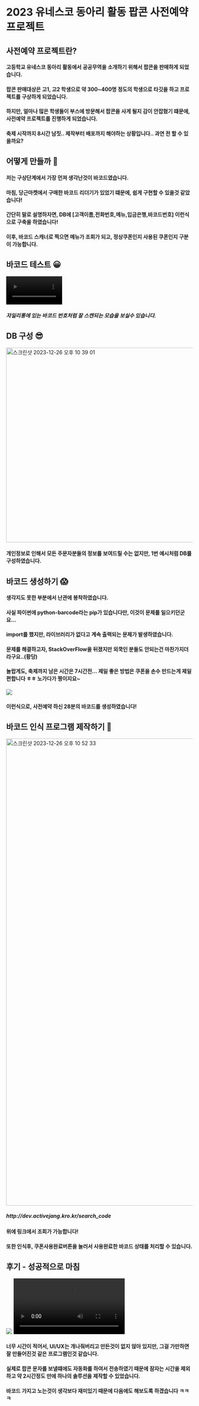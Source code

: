 # 2023 유네스코 동아리 활동 팝콘 사전예약 프로젝트

<div><h2>사전예약 프로젝트란?</h2>
    <h4>고등학교 유네스코 동아리 활동에서 공공무역을 소개하기 위해서 팝콘을 판매하게 되었습니다.</h4>
    <h4>팝콘 판매대상은 고1, 고2 학생으로 약 300~400명 정도의 학생으로 타깃을 하고 프로젝트를 구상하게 되었습니다.</h4>
    <h4>하지만, 얼마나 많은 학생들이 부스에 방문해서 팝콘을 사게 될지 감이 안잡혔기 떄문에, 사전예약 프로젝트를 진행하게 되었습니다.</h4>
    <h4>축제 시작까지 8시간 남짓.. 제작부터 배포까지 해야하는 상황입니다.. 과연 전 할 수 있을까요? </h4>
</div>

<div><h2>어떻게 만들까 🤔</h2>
    <h4>저는 구상단계에서 가장 먼져 생각난것이 바코드였습니다.</h4>
    <h4>마침, 당근마켓에서 구매한 바코드 리더기가 있었기 떄문에, 쉽게 구현할 수 있을것 같았습니다!</h4>
    <h4>간단히 말로 설명하자면, DB에 [고객이름,전화번호,메뉴,입금은행,바코드번호] 이런식으로 구축을 하였습니다!</h4>
    <h4>이후, 바코드 스캐너로 찍으면 메뉴가 조회가 되고, 정상쿠폰인지 사용된 쿠폰인지 구분이 가능합니다.</h4>
</div>

<div><h2>바코드 테스트 😀</h2>
  <video width=30% src=https://github.com/jangwonjun/sdb_message/assets/41234293/1c7f516b-0cfc-4bf1-ad31-aebc5f78c766></video>
  <h5>자일리통에 있는 바코드 번호처럼 잘 스캔되는 모습을 보실수 있습니다.</h5>
</div>

<div><h2>DB 구성 😎</h2>
  <img width="524" alt="스크린샷 2023-12-26 오후 10 39 01" src="https://github.com/jangwonjun/sdb_message/assets/41234293/9dd06965-3c55-4944-b694-7fe5decc8263">
  <h4>개인정보로 인해서 모든 주문자분들의 정보를 보여드릴 수는 없지만, 1번 예시처럼 DB를 구성하였습니다.</h4>
</div>

<div><h2>바코드 생성하기 😱</h2>
  <h4>생각지도 못한 부분에서 난관에 봉착하였습니다.</h4>
  <h4>사실 파이썬에 python-barcode라는 pip가 있습니다만, 이것이 문제를 일으키던군요...</h4>
  <h4>import를 했지만, 라이브러리가 없다고 계속 출력되는 문제가 발생하였습니다.</h4>
  <h4>문제를 해결하고자, StackOverFlow을 뒤졌지만 외쿡인 분들도 안되는건 마찬가지더라구요..(황당)</h4>
  <h4>놀랍게도, 축제까지 남은 시간은 7시간전... 제일 좋은 방법은 쿠폰을 손수 만드는게 제일 편합니다 ㅎㅎ 노가다가 짱이지요~ </h4>
  <img src="https://github.com/jangwonjun/sdb_message/assets/41234293/4f8cdb10-5e7d-4c2f-a38a-6d32033347d4">
  <h4>이런식으로, 사전예약 하신 28분의 바코드를 생성하였습니다!</h4>
</div>

<div><h2>바코드 인식 프로그램 제작하기 🫡</h2>
  <img width="1257" alt="스크린샷 2023-12-26 오후 10 52 33" src="https://github.com/jangwonjun/sdb_message/assets/41234293/140d68e4-e052-4e18-805e-f0df558731cf">                             <h5>http://dev.activejang.kro.kr/search_code</h5>
  <h4>위에 링크에서 조회가 가능합니다!</h4>
  <h4>또한 인식후, 쿠폰사용완료버튼을 눌러서 사용완료한 바코드 상태를 처리할 수 있습니다.</h4>
</div>

<div><h2>후기 - 성공적으로 마침</h2>
  <img src='https://github.com/jangwonjun/sdb_message/assets/41234293/2900b370-2a34-4b87-9aac-35fbc08922c5'>
  <video width=300px src=https://github.com/jangwonjun/sdb_message/assets/41234293/67a30f21-ee7a-4089-8bce-5e69afc95108></video>
  <h4>너무 시간이 적어서, UI/UX는 개나줘버리고 만든것이 없지 않아 있지만, 그걸 가만하면 잘 만들어진것 같은 프로그램인것 같습니다.</h4>
  <h4>실제로 팝콘 문자를 보낼떄에도 자동화를 하여서 전송하였기 때문에 잠자는 시간을 제외하고 약 2시간정도 만에 하나의 솔루션을 제작할 수 있었습니다.</h4>
  <h4>바코드 가지고 노는것이 생각보다 재미있기 때문에 다음에도 해보도록 하겠습니다 ㅋㅋㅋ</h4>
</div>
